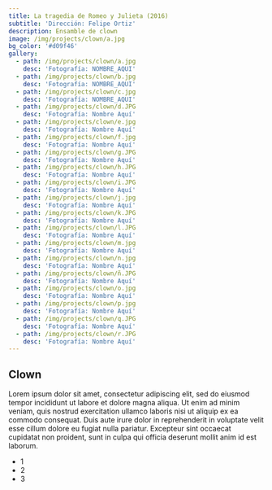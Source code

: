 ```yaml
---
title: La tragedia de Romeo y Julieta (2016)
subtitle: 'Dirección: Felipe Ortiz'
description: Ensamble de clown
image: /img/projects/clown/a.jpg
bg_color: '#d09f46'
gallery:
  - path: /img/projects/clown/a.jpg
    desc: 'Fotografía: NOMBRE_AQUI'
  - path: /img/projects/clown/b.jpg
    desc: 'Fotografía: NOMBRE_AQUI'
  - path: /img/projects/clown/c.jpg
    desc: 'Fotografía: NOMBRE_AQUI'
  - path: /img/projects/clown/d.JPG
    desc: 'Fotografía: Nombre Aquí'
  - path: /img/projects/clown/e.jpg
    desc: 'Fotografía: Nombre Aquí'
  - path: /img/projects/clown/f.jpg
    desc: 'Fotografía: Nombre Aquí'
  - path: /img/projects/clown/g.JPG
    desc: 'Fotografía: Nombre Aquí'
  - path: /img/projects/clown/h.JPG
    desc: 'Fotografía: Nombre Aquí'
  - path: /img/projects/clown/i.JPG
    desc: 'Fotografía: Nombre Aquí'
  - path: /img/projects/clown/j.jpg
    desc: 'Fotografía: Nombre Aquí'
  - path: /img/projects/clown/k.JPG
    desc: 'Fotografía: Nombre Aquí'
  - path: /img/projects/clown/l.JPG
    desc: 'Fotografía: Nombre Aquí'
  - path: /img/projects/clown/m.jpg
    desc: 'Fotografía: Nombre Aquí'
  - path: /img/projects/clown/n.jpg
    desc: 'Fotografía: Nombre Aquí'
  - path: /img/projects/clown/ñ.JPG
    desc: 'Fotografía: Nombre Aquí'
  - path: /img/projects/clown/o.jpg
    desc: 'Fotografía: Nombre Aquí'
  - path: /img/projects/clown/p.jpg
    desc: 'Fotografía: Nombre Aquí'
  - path: /img/projects/clown/q.JPG
    desc: 'Fotografía: Nombre Aquí'
  - path: /img/projects/clown/r.JPG
    desc: 'Fotografía: Nombre Aquí'
---
```


## Clown

Lorem ipsum dolor sit amet, consectetur adipiscing elit, sed do eiusmod tempor incididunt ut labore et dolore magna aliqua. Ut enim ad minim veniam, quis nostrud exercitation ullamco laboris nisi ut aliquip ex ea commodo consequat. Duis aute irure dolor in reprehenderit in voluptate velit esse cillum dolore eu fugiat nulla pariatur. Excepteur sint occaecat cupidatat non proident, sunt in culpa qui officia deserunt mollit anim id est laborum.

* 1
* 2
* 3